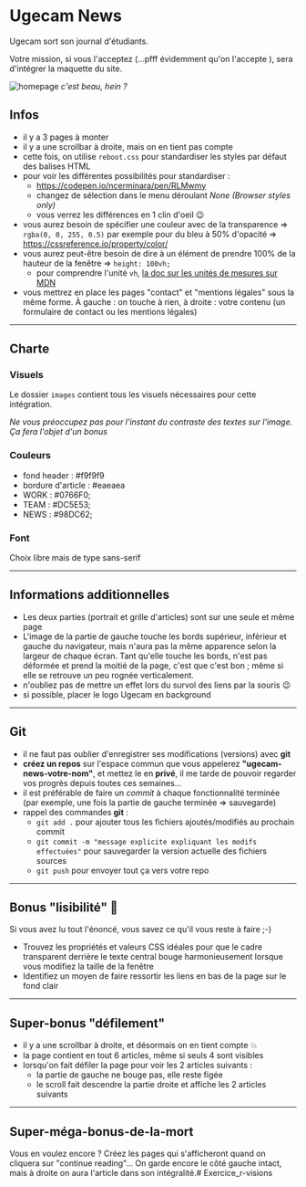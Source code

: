 # Ugecam News

Ugecam sort son journal d'étudiants.

Votre mission, si vous l'acceptez (...pfff évidemment qu'on l'accepte ), sera d'intégrer la maquette du site.

![homepage](home.png)
*c'est beau, hein ?*
## Infos

- il y a 3 pages à monter
- il y a une scrollbar à droite, mais on en tient pas compte
- cette fois, on utilise `reboot.css` pour standardiser les styles par défaut des balises HTML
- pour voir les différentes possibilités pour standardiser :
  - https://codepen.io/ncerminara/pen/RLMwmy
  - changez de sélection dans le menu déroulant _None (Browser styles only)_
  - vous verrez les différences en 1 clin d'oeil :wink:
- vous aurez besoin de spécifier une couleur avec de la transparence => `rgba(0, 0, 255, 0.5)` par exemple pour du bleu à 50% d'opacité => https://cssreference.io/property/color/
- vous aurez peut-être besoin de dire à un élément de prendre 100% de la hauteur de la fenêtre => `height: 100vh;`
  - pour comprendre l'unité `vh`, [la doc sur les unités de mesures sur MDN](https://developer.mozilla.org/en-US/docs/Web/CSS/length)
- vous mettrez en place les pages "contact" et "mentions légales" sous la même forme. À gauche : on touche à rien, à droite : votre contenu (un formulaire de contact ou les mentions légales)
___
## Charte

### Visuels

Le dossier `images` contient tous les visuels nécessaires pour cette intégration.

_Ne vous préoccupez pas pour l'instant du contraste des textes sur l'image. Ça fera l'objet d'un bonus_

### Couleurs

- fond header : #f9f9f9
- bordure d'article : #eaeaea
- WORK : #0766F0;
- TEAM : #DC5E53;
- NEWS : #98DC62;

### Font

Choix libre mais de type sans-serif
___
## Informations additionnelles

- Les deux parties (portrait et grille d'articles) sont sur une seule et même page
- L'image de la partie de gauche touche les bords supérieur, inférieur et gauche du navigateur, mais n'aura pas la même apparence selon la largeur de chaque écran. Tant qu'elle touche les bords, n'est pas déformée et prend la moitié de la page, c'est que c'est bon ; même si elle se retrouve un peu rognée verticalement.
- n'oubliez pas de mettre un effet lors du survol des liens par la souris :wink:
- si possible, placer le logo Ugecam en background
___
## Git

- il ne faut pas oublier d'enregistrer ses modifications (versions) avec **git**
- **créez un repos** sur l'espace commun que vous appelerez **"ugecam-news-votre-nom"**, et mettez le en **privé**, il me tarde de pouvoir regarder vos progrès depuis toutes ces semaines...
- il est préférable de faire un *commit* à chaque fonctionnalité terminée (par exemple, une fois la partie de gauche terminée => sauvegarde)
- rappel des commandes **git** :
  - `git add .` pour ajouter tous les fichiers ajoutés/modifiés au prochain commit
  - `git commit -m "message explicite expliquant les modifs effectuées"` pour sauvegarder la version actuelle des fichiers sources
  - `git push` pour envoyer tout ça vers votre repo
___
## Bonus "lisibilité" :white_flower:

Si vous avez lu tout l'énoncé, vous savez ce qu'il vous reste à faire ;-)
- Trouvez les propriétés et valeurs CSS idéales pour que le cadre transparent derrière le texte central bouge harmonieusement lorsque vous modifiez la taille de la fenêtre
- Identifiez un moyen de faire ressortir les liens en bas de la page sur le fond clair
___
## Super-bonus "défilement"

- il y a une scrollbar à droite, et désormais on en tient compte :boom:
- la page contient en tout 6 articles, même si seuls 4 sont visibles
- lorsqu'on fait défiler la page pour voir les 2 articles suivants :
  - la partie de gauche ne bouge pas, elle reste figée
  - le scroll fait descendre la partie droite et affiche les 2 articles suivants
___
## Super-méga-bonus-de-la-mort
Vous en voulez encore ?
Créez les pages qui s'afficheront quand on cliquera sur "continue reading"... On garde encore le côté gauche intact, mais à droite on aura l'article dans son intégralité.#   E x e r c i c e _ r - v i s i o n s  
 